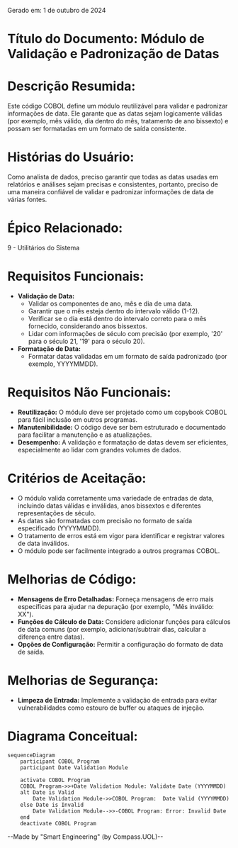 Gerado em: 1 de outubro de 2024

# **Título do Documento:** Módulo de Validação e Padronização de Datas

# **Descrição Resumida:**
Este código COBOL define um módulo reutilizável para validar e padronizar informações de data. Ele garante que as datas sejam logicamente válidas (por exemplo, mês válido, dia dentro do mês, tratamento de ano bissexto) e possam ser formatadas em um formato de saída consistente.

# **Histórias do Usuário:**
Como analista de dados, preciso garantir que todas as datas usadas em relatórios e análises sejam precisas e consistentes, portanto, preciso de uma maneira confiável de validar e padronizar informações de data de várias fontes.

# **Épico Relacionado:**
9 - Utilitários do Sistema

# **Requisitos Funcionais:**
- **Validação de Data:**
    - Validar os componentes de ano, mês e dia de uma data.
    - Garantir que o mês esteja dentro do intervalo válido (1-12).
    - Verificar se o dia está dentro do intervalo correto para o mês fornecido, considerando anos bissextos.
    - Lidar com informações de século com precisão (por exemplo, '20' para o século 21, '19' para o século 20).
- **Formatação de Data:**
   - Formatar datas validadas em um formato de saída padronizado (por exemplo, YYYYMMDD).

# **Requisitos Não Funcionais:**
 - **Reutilização:** O módulo deve ser projetado como um copybook COBOL para fácil inclusão em outros programas.
 - **Manutenibilidade:** O código deve ser bem estruturado e documentado para facilitar a manutenção e as atualizações.
 - **Desempenho:** A validação e formatação de datas devem ser eficientes, especialmente ao lidar com grandes volumes de dados.

# **Critérios de Aceitação:**
- O módulo valida corretamente uma variedade de entradas de data, incluindo datas válidas e inválidas, anos bissextos e diferentes representações de século.
- As datas são formatadas com precisão no formato de saída especificado (YYYYMMDD).
- O tratamento de erros está em vigor para identificar e registrar valores de data inválidos.
- O módulo pode ser facilmente integrado a outros programas COBOL.

# **Melhorias de Código:**
- **Mensagens de Erro Detalhadas:** Forneça mensagens de erro mais específicas para ajudar na depuração (por exemplo, "Mês inválido: XX").
- **Funções de Cálculo de Data:** Considere adicionar funções para cálculos de data comuns (por exemplo, adicionar/subtrair dias, calcular a diferença entre datas).
- **Opções de Configuração:** Permitir a configuração do formato de data de saída.

# **Melhorias de Segurança:**
- **Limpeza de Entrada:** Implemente a validação de entrada para evitar vulnerabilidades como estouro de buffer ou ataques de injeção.

# **Diagrama Conceitual:**

```mermaid
sequenceDiagram
    participant COBOL Program
    participant Date Validation Module

    activate COBOL Program
    COBOL Program->>+Date Validation Module: Validate Date (YYYYMMDD)
    alt Date is Valid
        Date Validation Module->>COBOL Program:  Date Valid (YYYYMMDD)
    else Date is Invalid
        Date Validation Module-->>-COBOL Program: Error: Invalid Date
    end
    deactivate COBOL Program
```

--Made by "Smart Engineering" (by Compass.UOL)--
